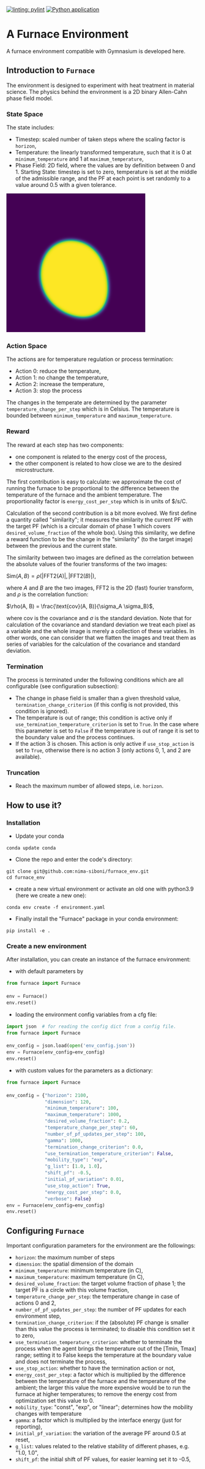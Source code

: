 [![linting: pylint](https://img.shields.io/badge/linting-pylint-yellowgreen)](https://github.com/pylint-dev/pylint) [![Python application](https://github.com/nima-siboni/Furnace-Env/actions/workflows/python-app.yml/badge.svg)](https://github.com/nima-siboni/Furnace-Env/actions/workflows/python-app.yml)
# A Furnace Environment
A furnace environment compatible with Gymnasium is developed here.

## Introduction to ```Furnace```

The environment is designed to experiment with heat treatment in material science. The physics behind the environment is a 2D binary Allen-Cahn phase field model.

### State Space
The state includes:
* Timestep: scaled number of taken steps where the scaling factor is `horizon`,
* Temperature: the linearly transformed temperature, such that it is 0 at `minimum_temperature` and 1 at `maximum_temperature`,
* Phase Field: 2D field, where the values are by definition between 0 and 1.
Starting State: timestep is set to zero, temperature is set at the middle of the admissible range, and the PF at each point is set randomly to a value around 0.5 with a given tolerance.

![](./statics/sample.png)
### Action Space
The actions are for temperature regulation or process termination:

* Action 0: reduce the temperature,
* Action 1: no change the temperature,
* Action 2: increase the temperature,
* Action 3: stop the process

The changes in the temperate are determined by the parameter `temperature_change_per_step` which is in Celsius. The temperature is bounded between `minimum_temperature` and `maximum_temperature`.
### Reward
The reward at each step has two components:
* one component is related to the energy cost of the process,
* the other component is related to how close we are to the desired microstructure.

The first contribution is easy to calculate: we approximate the cost of running the furnace to be proportional to
the difference between the temperature of the furnace and the ambient temperature. The proportionality factor is `energy_cost_per_step` which is in units of $/s/C.

Calculation of the second contribution is a bit more evolved. We first define a quantity called "similarity";
it measures the similarity  the current PF with the target PF (which is a circular domain of phase 1 which covers `desired_volume_fraction` of the whole box).
Using this similarity, we define a reward function to be the change in the "similarity" (to the target image) between the previous and the current state.

The similarity between two images are defined as the correlation between the absolute values of the
fourier transforms of the two images:

$\text{Sim}(A, B) = \rho \left( \left| \text{FFT2}(A) \right|, \left| \text{FFT2}( B ) \right| \right)$,

where $A$ and $B$ are the two images, $\text{FFT2}$ is the 2D (fast) fourier transform, and $\rho$ is the correlation function:

$\rho(A, B) = \frac{\text{cov}(A, B)}{\sigma_A \sigma_B}$,

where $\text{cov}$ is the covariance and $\sigma$ is the standard deviation. Note that for calculation
of the covariance and standard deviation we treat each pixel as a variable and the whole image is merely a collection of these variables.
In other words, one can consider that we flatten the images and treat them as series of variables for
the calculation of the covariance and standard deviation.

### Termination
The process is terminated under the following conditions which are all configurable (see configuration subsection):

* The change in phase field is smaller than a given threshold value, `termination_change_criterion` (if this config is not provided, this condition is ignored).
* The temperature is out of range; this condition is active only if `use_termination_temperature_criterion` is set to `True`.
In the case where this parameter is set to `False` if the temperature is out of range it is set to the boundary value and the process continues.
* If the action 3 is chosen. This action is only active if `use_stop_action` is set to `True`, otherwise there is no action 3 (only actions 0, 1, and 2 are available).

### Truncation
* Reach the maximum number of allowed steps, i.e. `horizon`.
## How to use it?
### Installation
* Update your conda
```commandline
conda update conda
```
* Clone the repo and enter the code's directory:
```commandline
git clone git@github.com:nima-siboni/furnace_env.git
cd furnace_env
```
* create a new virtual environment or activate an old one with python3.9 (here we create a new one):
```commandline
conda env create -f environment.yaml
```
* Finally install the "Furnace" package in your conda environment:
```commandline
pip install -e .
```
### Create a new environment
After installation, you can create an instance of the furnace environment:
* with default parameters by

```python
from furnace import Furnace

env = Furnace()
env.reset()
```
* loading the environment config variables from a cfg file:

```python
import json  # for reading the config dict from a config file.
from furnace import Furnace

env_config = json.load(open('env_config.json'))
env = Furnace(env_config=env_config)
env.reset()
```
* with custom values for the parameters as a dictionary:

```python
from furnace import Furnace

env_config = {"horizon": 2100,
              "dimension": 120,
              "minimum_temperature": 100,
              "maximum_temperature": 1000,
              "desired_volume_fraction": 0.2,
              "temperature_change_per_step": 60,
              "number_of_pf_updates_per_step": 100,
              "gamma": 1000,
              "termination_change_criterion": 0.0,
              "use_termination_temperature_criterion": False,
              "mobility_type": "exp",
              "g_list": [1.0, 1.0],
              "shift_pf": -0.5,
              "initial_pf_variation": 0.01,
              "use_stop_action": True,
              "energy_cost_per_step": 0.0,
              "verbose": False}
env = Furnace(env_config=env_config)
env.reset()
```

## Configuring ```Furnace```
Important configuration parameters for the environment are the followings:

* ```horizon```: the maximum number of steps
* ```dimension```: the spatial dimension of the domain
* ```minimum_temperature```: minimum temperature (in C),
* ```maximum_temperature```: maximum temperature (in C),
* ```desired_volume_fraction```: the target volume fraction of phase 1; the target PF is a circle with this volume fraction,
* ```temperature_change_per_step```: the temperature change in case of actions 0 and 2,
* ```number_of_pf_updates_per_step```: the number of PF updates for each environment step,
* ```termination_change_criterion```: if the (absolute) PF change is smaller than this value the process is terminated; to disable  this condition set it to zero,
* ```use_termination_temperature_criterion```: whether to terminate the process when the agent brings the temperature out of the [Tmin, Tmax] range; setting it to False keeps the temperature at the boundary value and does not terminate the process,
* ```use_stop_action```: whether to have the termination action or not,
* ```energy_cost_per_step```: a factor which is multiplied by the difference between the temperature of the furnace and the temperature of the ambient; the larger this value the more expensive would be to run the furnace at higher temperatures; to remove the energy cost from optimization set this value to 0.
* ```mobility_type```: "const", "exp", or "linear"; determines how the mobility changes with temperature
* ```gamma```: a factor which is multiplied by the interface energy (just for reporting),
* ```initial_pf_variation```: the variation of the average PF around 0.5 at reset,
* ```g_list```: values related to the relative stability of different phases, e.g. "1.0, 1.0",
* ```shift_pf```: the initial shift of PF values, for easier learning set it to -0.5,
